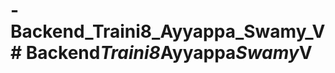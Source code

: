 # -Backend_Traini8_Ayyappa_Swamy_V#   B a c k e n d _ T r a i n i 8 _ A y y a p p a _ S w a m y _ V  
 